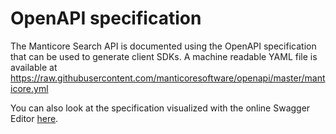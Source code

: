 # OpenAPI specification

The Manticore Search API is documented using the OpenAPI specification that can be used to generate client SDKs. A machine readable YAML file is available at https://raw.githubusercontent.com/manticoresoftware/openapi/master/manticore.yml

You can also look at the specification visualized with the online Swagger Editor [here](https://editor.swagger.io).

